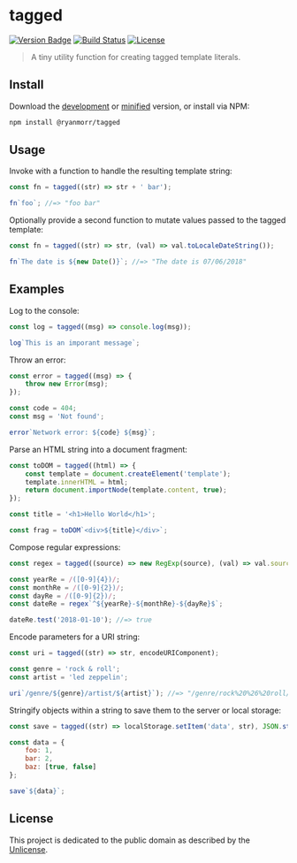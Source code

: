 # tagged

[![Version Badge][version-image]][project-url]
[![Build Status][build-image]][build-url]
[![License][license-image]][license-url]

> A tiny utility function for creating tagged template literals.

## Install

Download the [development](http://github.com/ryanmorr/tagged/raw/master/dist/tagged.js) or [minified](http://github.com/ryanmorr/tagged/raw/master/dist/tagged.min.js) version, or install via NPM:

``` sh
npm install @ryanmorr/tagged
```

## Usage

Invoke with a function to handle the resulting template string:

``` javascript
const fn = tagged((str) => str + ' bar');

fn`foo`; //=> "foo bar"
```

Optionally provide a second function to mutate values passed to the tagged template:

``` javascript
const fn = tagged((str) => str, (val) => val.toLocaleDateString());

fn`The date is ${new Date()}`; //=> "The date is 07/06/2018"
```

## Examples

Log to the console:

``` javascript
const log = tagged((msg) => console.log(msg));

log`This is an imporant message`;
```

Throw an error:

``` javascript
const error = tagged((msg) => {
    throw new Error(msg);
});

const code = 404;
const msg = 'Not found';

error`Network error: ${code} ${msg}`;
```

Parse an HTML string into a document fragment:

``` javascript
const toDOM = tagged((html) => {
    const template = document.createElement('template');
    template.innerHTML = html;
    return document.importNode(template.content, true);
});

const title = '<h1>Hello World</h1>';

const frag = toDOM`<div>${title}</div>`;
```

Compose regular expressions:

``` javascript
const regex = tagged((source) => new RegExp(source), (val) => val.source);

const yearRe = /([0-9]{4})/;
const monthRe = /([0-9]{2})/;
const dayRe = /([0-9]{2})/;
const dateRe = regex`^${yearRe}-${monthRe}-${dayRe}$`;

dateRe.test('2018-01-10'); //=> true
```

Encode parameters for a URI string:

``` javascript
const uri = tagged((str) => str, encodeURIComponent);

const genre = 'rock & roll';
const artist = 'led zeppelin';

uri`/genre/${genre}/artist/${artist}`); //=> "/genre/rock%20%26%20roll/artist/led%20zeppelin"
```

Stringify objects within a string to save them to the server or local storage:

``` javascript
const save = tagged((str) => localStorage.setItem('data', str), JSON.stringify);

const data = {
    foo: 1,
    bar: 2,
    baz: [true, false]
};

save`${data}`;
```

## License

This project is dedicated to the public domain as described by the [Unlicense](http://unlicense.org/).

[project-url]: https://github.com/ryanmorr/tagged
[version-image]: https://badge.fury.io/gh/ryanmorr%2Ftagged.svg
[build-url]: https://travis-ci.org/ryanmorr/tagged
[build-image]: https://travis-ci.org/ryanmorr/tagged.svg
[license-image]: https://img.shields.io/badge/license-Unlicense-blue.svg
[license-url]: UNLICENSE